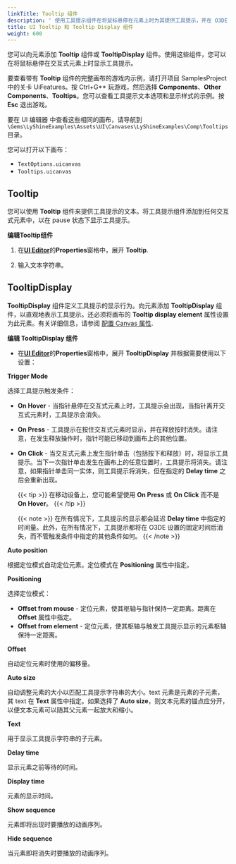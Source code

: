 ```yaml
---
linkTitle: Tooltip 组件
description: ' 使用工具提示组件在将鼠标悬停在元素上时为其提供工具提示，并在 O3DE 的 UI 编辑器中配置其显示属性。 '
title: UI Tooltip 和 Tooltip Display 组件
weight: 600
---
```


您可以向元素添加 **Tooltip** 组件或 **TooltipDisplay** 组件。使用这些组件，您可以在将鼠标悬停在交互式元素上时显示工具提示。

要查看带有 **Tooltip** 组件的完整画布的游戏内示例，请打开项目 SamplesProject 中的关卡 UiFeatures。按 Ctrl+G** 玩游戏，然后选择 **Components**、**Other Components**、**Tooltips**。您可以查看工具提示文本选项和显示样式的示例。按 **Esc** 退出游戏。

要在 UI 编辑器 中查看这些相同的画布，请导航到`\Gems\LyShineExamples\Assets\UI\Canvases\LyShineExamples\Comp\Tooltips` 目录。

您可以打开以下画布：
+ `TextOptions.uicanvas`
+ `Tooltips.uicanvas`

## Tooltip 

您可以使用 **Tooltip** 组件来提供工具提示的文本。将工具提示组件添加到任何交互式元素中，以在 pause 状态下显示工具提示。

**编辑Tooltip组件**

1. 在[**UI Editor**](/docs/user-guide/interactivity/user-interface/editor)的**Properties**窗格中，展开 **Tooltip**.

1. 输入文本字符串。

## TooltipDisplay 

**TooltipDisplay** 组件定义工具提示的显示行为。向元素添加 **TooltipDisplay** 组件，以直观地表示工具提示。还必须将画布的 **Tooltip display element** 属性设置为此元素。有关详细信息，请参阅 [配置 Canvas 属性](/docs/user-guide/interactivity/user-interface/canvases/canvas-properties).

**编辑 TooltipDisplay 组件**

+ 在[**UI Editor**](/docs/user-guide/interactivity/user-interface/editor)的**Properties**窗格中，展开 **TooltipDisplay** 并根据需要使用以下设置：

**Trigger Mode**

选择工具提示触发条件：

+ **On Hover** - 当指针悬停在交互式元素上时，工具提示会出现，当指针离开交互式元素时，工具提示会消失。
+ **On Press** - 工具提示在按住交互式元素时显示，并在释放按时消失。请注意，在发生释放操作时，指针可能已移动到画布上的其他位置。
+ **On Click** - 当交互式元素上发生指针单击（包括按下和释放）时，将显示工具提示。当下一次指针单击发生在画布上的任意位置时，工具提示将消失。请注意，如果指针单击同一实体，则工具提示将消失，但在指定的 **Delay time** 之后会重新出现。

    {{< tip >}}
在移动设备上，您可能希望使用 **On Press** 或 **On Click** 而不是 **On Hover**。
    {{< /tip >}}

    {{< note >}}
在所有情况下，工具提示的显示都会延迟 **Delay time** 中指定的时间量。此外，在所有情况下，工具提示都将在 O3DE 设置的固定时间后消失，而不管触发条件中指定的其他条件如何。
    {{< /note >}}

**Auto position**

根据定位模式自动定位元素。定位模式在 **Positioning** 属性中指定。

**Positioning**

选择定位模式：
+ **Offset from mouse** - 定位元素，使其枢轴与指针保持一定距离。距离在 **Offset** 属性中指定。
+ **Offset from element** - 定位元素，使其枢轴与触发工具提示显示的元素枢轴保持一定距离。

**Offset**

自动定位元素时使用的偏移量。

**Auto size**

自动调整元素的大小以匹配工具提示字符串的大小。text 元素是元素的子元素，其 text 在 **Text** 属性中指定。如果选择了 **Auto size**，则文本元素的锚点应分开，以便文本元素可以随其父元素一起放大和缩小。

**Text**

用于显示工具提示字符串的子元素。

**Delay time**

显示元素之前等待的时间。

**Display time**

元素的显示时间。

**Show sequence**

元素即将出现时要播放的动画序列。

**Hide sequence**

当元素即将消失时要播放的动画序列。
